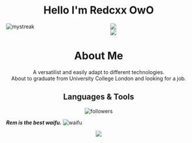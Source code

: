 <h1 align="center">
  Hello I'm Redcxx OwO
</h1>

<div align="center">
  <img align="left" src="https://github-readme-streak-stats.herokuapp.com/?user=redcxx&hide_border=true&theme=tokyonight_duo" alt="mystreak"/>
</div>

<div align="center">
  <img align="center" src="https://github-readme-stats.vercel.app/api?username=redcxx&show_icons=true&include_all_commits=true&count_private=true&hide_border=true&hide_title=true&line_height=30" />
</div>

<div align="center">
  <img align="center" src="https://activity-graph.herokuapp.com/graph?username=redcxx&theme=minimal&hide_border=true&area=true&hide_title=true&bg_color=white"/>
</div>



  
  
<h1 align="center">
  About Me
</h1>

<p align="center">
  A versatilist and easily adapt to different technologies. <br />
  About to graduate from University College London and looking for a job.
</p>

<h2 align="center">
  Languages & Tools
</h2>

<div align="center">
 
</div>


<div align="center">
<img alt="followers" title="Follow me on Github" src="https://img.shields.io/github/followers/redcxx?color=236ad3&style=for-the-badge&logo=github&label=Follow"/>
</div>


***Rem is the best waifu.***
![waifu](https://raw.githubusercontent.com/Redcxx/Redcxx/master/97289746_p0.jpg)

<div align="center">
  <img align="center" src="https://github-readme-stats.vercel.app/api/top-langs/?username=redcxx&langs_count=12&hide=jupyter%20notebook,javascript&theme=swift" />
</div>
